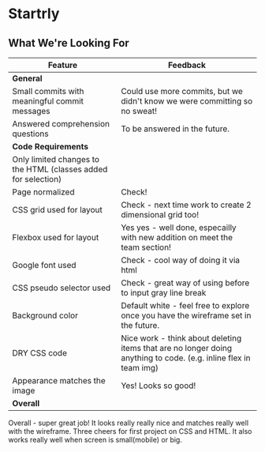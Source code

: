 # Startrly
## What We're Looking For

Feature | Feedback
--- | ---
**General** |
Small commits with meaningful commit messages | Could use more commits, but we didn't know we were committing so no sweat!
Answered comprehension questions | To be answered in the future. 
**Code Requirements** |
Only limited changes to the HTML (classes added for selection) |
Page normalized | Check!
CSS grid used for layout | Check - next time work to create 2 dimensional grid too!
Flexbox used for layout | Yes yes - well done, especailly with new addition on meet the team section!
Google font used | Check - cool way of doing it via html 
CSS pseudo selector used | Check - great way of using before to input gray line break
Background color | Default white - feel free to explore once you have the wireframe set in the future. 
DRY CSS code | Nice work - think about deleting items that are no longer doing anything to code. (e.g. inline flex in team img)
Appearance matches the image | Yes! Looks so good!
**Overall** |
Overall - super great job!  It looks really really nice and matches really well with the wireframe. Three cheers for first project on CSS and HTML. It also works really well when screen is small(mobile) or big.
